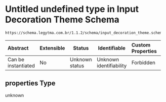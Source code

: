 # Untitled undefined type in Input Decoration Theme Schema

```txt
https://schema.legytma.com.br/1.1.2/schema/input_decoration_theme.schema.json#/properties
```




| Abstract            | Extensible | Status         | Identifiable            | Custom Properties | Additional Properties | Access Restrictions | Defined In                                                                                                  |
| :------------------ | ---------- | -------------- | ----------------------- | :---------------- | --------------------- | ------------------- | ----------------------------------------------------------------------------------------------------------- |
| Can be instantiated | No         | Unknown status | Unknown identifiability | Forbidden         | Allowed               | none                | [input_decoration_theme.schema.json\*](../schema/input_decoration_theme.schema.json) |

## properties Type

unknown
